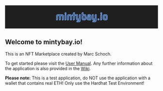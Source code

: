 
![mintybay readme logo](https://github.com/mschoc/mintybay/blob/main/docs/wiki-imgs/mintybay-readme-logo.PNG)

## Welcome to mintybay.io! 

This is an NFT Marketplace created by Marc Schoch.

To get started please visit the [User Manual](https://github.com/mschoc/mintybay/wiki/6.-User-manual). Any further information about the application is also provided in the [Wiki](https://github.com/mschoc/mintybay/wiki).

<b>Please note:</b> This is a test application, do NOT use the application with a wallet that contains real ETH! Only use the Hardhat Test Environment!






